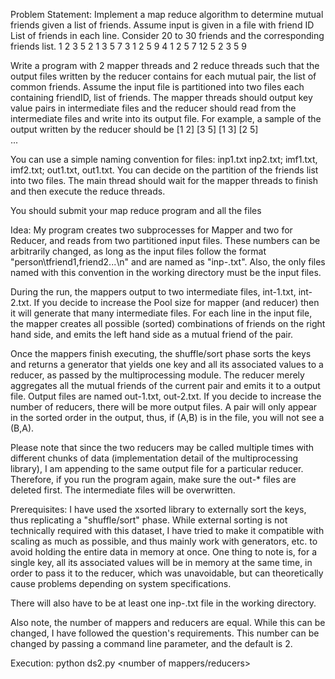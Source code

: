 Problem Statement:
Implement a map reduce algorithm to determine mutual friends given a  list of friends.
Assume input is given  in a file with  friend ID  List of friends   in  each  line.   Consider 20 to 30  friends and the corresponding friends list.
1   2 3  5 
2    1 3  5 7
3    1 2  5 9 
4     1 2 5 7 12 
5     2 3 5 9

Write a program with  2 mapper threads and 2 reduce threads such  that the output files written by the reducer contains for each mutual pair, the list of  common friends. Assume the input file is partitioned into two files each containing  friendID, list of friends.  The mapper threads should output  key value pairs in intermediate files and the reducer should read from the intermediate files  and write into its output file. For example,  a sample of  the  output written by the reducer should be 
[1 2]  [3 5]
[1 3]  [2 5]     
...

You can use a simple naming convention for files:  inp1.txt  inp2.txt;  imf1.txt, imf2.txt; out1.txt, out1.txt.   You can decide on the  partition of the friends list into two files. The main thread should wait for the mapper threads to finish and then execute the reduce threads.

You should submit your map reduce program and all the files


Idea:
My program creates two subprocesses for Mapper and two for Reducer, and reads from two partitioned input files. These numbers can be arbitrarily changed, as long as the input files follow the format "person\tfriend1,friend2...\n" and are named as "inp-<number>.txt". Also, the only files named with this convention in the working directory must be the input files. 

During the run, the mappers output to two intermediate files, int-1.txt, int-2.txt. If you decide to increase the Pool size for mapper (and reducer) then it will generate that many intermediate files. For each line in the input file, the mapper creates all possible (sorted) combinations of friends on the right hand side, and emits the left hand side as a mutual friend of the pair. 

Once the mappers finish executing, the shuffle/sort phase sorts the keys and returns a generator that yields one key and all its associated values to a reducer, as passed by the multiprocessing module. The reducer merely aggregates all the mutual friends of the current pair and emits it to a output file. Output files are named out-1.txt, out-2.txt. If you decide to increase the number of reducers, there will be more output files. A pair will only appear in the sorted order in the output, thus, if (A,B) is in the file, you will not see a (B,A).

Please note that since the two reducers may be called multiple times with different chunks of data (implementation detail of the multiprocessing library), I am appending to the same output file for a particular reducer. Therefore, if you run the program again, make sure the out-* files are deleted first. The intermediate files will be overwritten.

Prerequisites:
I have used the xsorted library to externally sort the keys, thus replicating a "shuffle/sort" phase. While external sorting is not technically required with this dataset, I have tried to make it compatible with scaling as much as possible, and thus mainly work with generators, etc. to avoid holding the entire data in memory at once. One thing to note is, for a single key, all its associated values will be in memory at the same time, in order to pass it to the reducer, which was unavoidable, but can theoretically cause problems depending on system specifications.

There will also have to be at least one inp-<number>.txt file in the working directory.

Also note, the number of mappers and reducers are equal. While this can be changed, I have followed the question's requirements. This number can be changed by passing a command line parameter, and the default is 2.

Execution:
python ds2.py <number of mappers/reducers>
